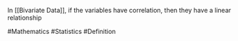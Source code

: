 In [[Bivariate Data]], if the variables have correlation, then they have a linear relationship

#Mathematics #Statistics #Definition
